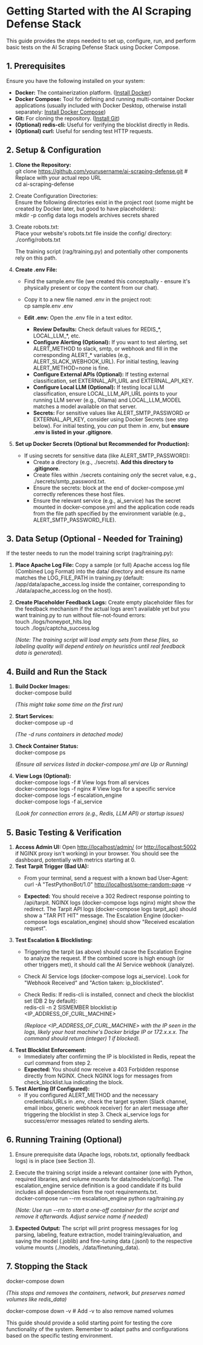 # **Getting Started with the AI Scraping Defense Stack**

This guide provides the steps needed to set up, configure, run, and perform basic tests on the AI Scraping Defense Stack using Docker Compose.

## **1\. Prerequisites**

Ensure you have the following installed on your system:

* **Docker:** The containerization platform. ([Install Docker](https://docs.docker.com/engine/install/))  
* **Docker Compose:** Tool for defining and running multi-container Docker applications (usually included with Docker Desktop, otherwise install separately: [Install Docker Compose](https://docs.docker.com/compose/install/))  
* **Git:** For cloning the repository. ([Install Git](https://git-scm.com/book/en/v2/Getting-Started-Installing-Git))  
* **(Optional) redis-cli:** Useful for verifying the blocklist directly in Redis.  
* **(Optional) curl:** Useful for sending test HTTP requests.

## **2\. Setup & Configuration**

1. **Clone the Repository:**  
   git clone <https://github.com/yourusername/ai-scraping-defense.git> \# Replace with your actual repo URL  
   cd ai-scraping-defense

2. Create Configuration Directories:  
   Ensure the following directories exist in the project root (some might be created by Docker later, but good to have placeholders):  
   mkdir \-p config data logs models archives secrets shared

3. Create robots.txt:  
   Place your website's robots.txt file inside the config/ directory:  
   ./config/robots.txt

   The training script (rag/training.py) and potentially other components rely on this path.  
4. **Create .env File:**  
   * Find the sample.env file (we created this conceptually \- ensure it's physically present or copy the content from our chat).  
   * Copy it to a new file named .env in the project root:  
     cp sample.env .env

   * **Edit .env:** Open the .env file in a text editor.  
     * **Review Defaults:** Check default values for REDIS\_\*, LOCAL\_LLM\_\*, etc.  
     * **Configure Alerting (Optional):** If you want to test alerting, set ALERT\_METHOD to slack, smtp, or webhook and fill in the corresponding ALERT\_\* variables (e.g., ALERT\_SLACK\_WEBHOOK\_URL). For initial testing, leaving ALERT\_METHOD=none is fine.  
     * **Configure External APIs (Optional):** If testing external classification, set EXTERNAL\_API\_URL and EXTERNAL\_API\_KEY.  
     * **Configure Local LLM (Optional):** If testing local LLM classification, ensure LOCAL\_LLM\_API\_URL points to your running LLM server (e.g., Ollama) and LOCAL\_LLM\_MODEL matches a model available on that server.  
     * **Secrets:** For sensitive values like ALERT\_SMTP\_PASSWORD or EXTERNAL\_API\_KEY, consider using Docker Secrets (see step below). For initial testing, you *can* put them in .env, but **ensure .env is listed in your .gitignore**.  
5. **Set up Docker Secrets (Optional but Recommended for Production):**  
   * If using secrets for sensitive data (like ALERT\_SMTP\_PASSWORD):  
     * Create a directory (e.g., ./secrets). **Add this directory to .gitignore**.  
     * Create files within ./secrets containing *only* the secret value, e.g., ./secrets/smtp\_password.txt.  
     * Ensure the secrets: block at the end of docker-compose.yml correctly references these host files.  
     * Ensure the relevant service (e.g., ai\_service) has the secret mounted in docker-compose.yml and the application code reads from the file path specified by the environment variable (e.g., ALERT\_SMTP\_PASSWORD\_FILE).

## **3\. Data Setup (Optional \- Needed for Training)**

If the tester needs to run the model training script (rag/training.py):

1. **Place Apache Log File:** Copy a sample (or full) Apache access log file (Combined Log Format) into the data/ directory and ensure its name matches the LOG\_FILE\_PATH in training.py (default: /app/data/apache\_access.log inside the container, corresponding to ./data/apache\_access.log on the host).  
2. **Create Placeholder Feedback Logs:** Create empty placeholder files for the feedback mechanism if the actual logs aren't available yet but you want training.py to run without file-not-found errors:  
   touch ./logs/honeypot\_hits.log  
   touch ./logs/captcha\_success.log

   *(Note: The training script will load empty sets from these files, so labeling quality will depend entirely on heuristics until real feedback data is generated).*

## **4\. Build and Run the Stack**

1. **Build Docker Images:**  
   docker-compose build

   *(This might take some time on the first run)*  
2. **Start Services:**  
   docker-compose up \-d

   *(The \-d runs containers in detached mode)*  
3. **Check Container Status:**  
   docker-compose ps

   *(Ensure all services listed in docker-compose.yml are Up or Running)*  
4. **View Logs (Optional):**  
   docker-compose logs \-f \# View logs from all services  
   docker-compose logs \-f nginx \# View logs for a specific service  
   docker-compose logs \-f escalation\_engine  
   docker-compose logs \-f ai\_service

   *(Look for connection errors (e.g., Redis, LLM API) or startup issues)*

## **5\. Basic Testing & Verification**

1. **Access Admin UI:** Open <http://localhost/admin/> (or <http://localhost:5002> if NGINX proxy isn't working) in your browser. You should see the dashboard, potentially with metrics starting at 0\.  
2. **Test Tarpit Trigger (Bad UA):**  
   * From your terminal, send a request with a known bad User-Agent:  
     curl \-A "TestPythonBot/1.0" <http://localhost/some-random-page> \-v

   * **Expected:** You should receive a 302 Redirect response pointing to /api/tarpit. NGINX logs (docker-compose logs nginx) might show the redirect. The Tarpit API logs (docker-compose logs tarpit\_api) should show a "TAR PIT HIT" message. The Escalation Engine (docker-compose logs escalation\_engine) should show "Received escalation request".  
3. **Test Escalation & Blocklisting:**  
   * Triggering the tarpit (as above) should cause the Escalation Engine to analyze the request. If the combined score is high enough (or other triggers met), it should call the AI Service webhook (/analyze).  
   * Check AI Service logs (docker-compose logs ai\_service). Look for "Webhook Received" and "Action taken: ip\_blocklisted".  
   * Check Redis: If redis-cli is installed, connect and check the blocklist set (DB 2 by default):  
     redis-cli \-n 2 SISMEMBER blocklist:ip \<IP\_ADDRESS\_OF\_CURL\_MACHINE\>

     *(Replace \<IP\_ADDRESS\_OF\_CURL\_MACHINE\> with the IP seen in the logs, likely your host machine's Docker bridge IP or 172.x.x.x. The command should return (integer) 1 if blocked).*  
4. **Test Blocklist Enforcement:**  
   * Immediately after confirming the IP is blocklisted in Redis, repeat the curl command from step 2\.  
   * **Expected:** You should now receive a 403 Forbidden response directly from NGINX. Check NGINX logs for messages from check\_blocklist.lua indicating the block.  
5. **Test Alerting (If Configured):**  
   * If you configured ALERT\_METHOD and the necessary credentials/URLs in .env, check the target system (Slack channel, email inbox, generic webhook receiver) for an alert message after triggering the blocklist in step 3\. Check ai\_service logs for success/error messages related to sending alerts.

## **6\. Running Training (Optional)**

1. Ensure prerequisite data (Apache logs, robots.txt, optionally feedback logs) is in place (see Section 3).  
2. Execute the training script inside a relevant container (one with Python, required libraries, and volume mounts for data/models/config). The escalation\_engine service definition is a good candidate if its build includes all dependencies from the root requirements.txt.  
   docker-compose run \--rm escalation\_engine python rag/training.py

   *(Note: Use run \--rm to start a one-off container for the script and remove it afterwards. Adjust service name if needed)*  
3. **Expected Output:** The script will print progress messages for log parsing, labeling, feature extraction, model training/evaluation, and saving the model (.joblib) and fine-tuning data (.jsonl) to the respective volume mounts (./models, ./data/finetuning\_data).

## **7\. Stopping the Stack**

docker-compose down

*(This stops and removes the containers, network, but preserves named volumes like redis\_data)*

docker-compose down \-v \# Add \-v to also remove named volumes

This guide should provide a solid starting point for testing the core functionality of the system. Remember to adapt paths and configurations based on the specific testing environment.
